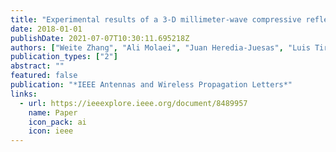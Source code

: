 ```yaml
---
title: "Experimental results of a 3-D millimeter-wave compressive reflector antenna imaging system"
date: 2018-01-01
publishDate: 2021-07-07T10:30:11.695218Z
authors: ["Weite Zhang", "Ali Molaei", "Juan Heredia-Juesas", "Luis Tirado", "Katherine Graham", "Anthony Bisulco", "Hipolito Gomez-Sousa", "Jose Angel Martinez-Lorenzo"]
publication_types: ["2"]
abstract: ""
featured: false
publication: "*IEEE Antennas and Wireless Propagation Letters*"
links:
  - url: https://ieeexplore.ieee.org/document/8489957
    name: Paper
    icon_pack: ai
    icon: ieee
---
```


